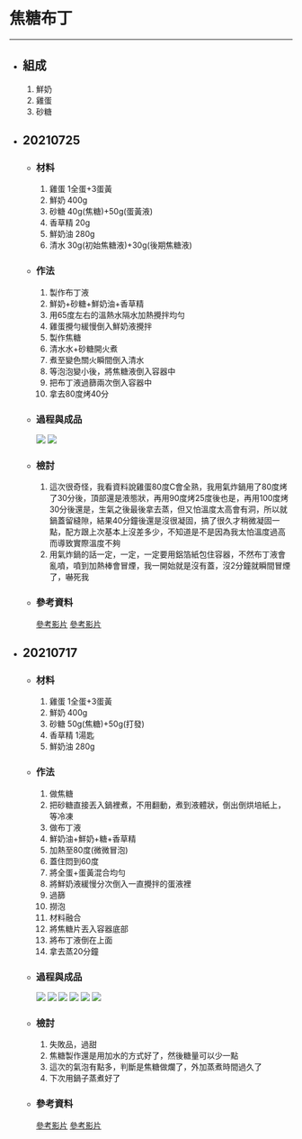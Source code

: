 # 焦糖布丁
---
+ ## 組成
  1. 鮮奶
  2. 雞蛋
  3. 砂糖

+ ## 20210725
  + ### 材料
    1. 雞蛋   1全蛋+3蛋黃
    2. 鮮奶   400g
    3. 砂糖   40g(焦糖)+50g(蛋黃液)
    4. 香草精 20g
    5. 鮮奶油 280g
    6. 清水   30g(初始焦糖液)+30g(後期焦糖液)
  
  + ### 作法
    1. 製作布丁液
    2. 鮮奶+砂糖+鮮奶油+香草精
    3. 用65度左右的溫熱水隔水加熱攪拌均勻
    4. 雞蛋攪勻緩慢倒入鮮奶液攪拌
    5. 製作焦糖
    6. 清水水+砂糖開火煮
    7. 煮至變色關火瞬間倒入清水
    8. 等泡泡變小後，將焦糖液倒入容器中
    9. 把布丁液過篩兩次倒入容器中
    10. 拿去80度烤40分
  
  + ### 過程與成品
    ![](../../Image/20210725_1.jpg)
    ![](../../Image/20210725_2.jpg)
  
  + ### 檢討
    1. 這次很奇怪，我看資料說雞蛋80度C會全熟，我用氣炸鍋用了80度烤了30分後，頂部還是液態狀，再用90度烤25度後也是，再用100度烤30分後還是，生氣之後最後拿去蒸，但又怕溫度太高會有洞，所以就鍋蓋留縫隙，結果40分鐘後還是沒很凝固，搞了很久才稍微凝固一點，配方跟上次基本上沒差多少，不知道是不是因為我太怕溫度過高而導致實際溫度不夠
    2. 用氣炸鍋的話一定，一定，一定要用鋁箔紙包住容器，不然布丁液會亂噴，噴到加熱棒會冒煙，我一開始就是沒有蓋，沒2分鐘就瞬間冒煙了，嚇死我
  
  + ### 參考資料
    [參考影片](https://youtu.be/hBYQqVavND4)
    [參考影片](https://youtu.be/G6HJXL_xK80)


+ ## 20210717
  + ### 材料
    1. 雞蛋     1全蛋+3蛋黃
    2. 鮮奶     400g
    3. 砂糖     50g(焦糖)+50g(打發)
    4. 香草精   1湯匙
    5. 鮮奶油   280g
  
  + ### 作法
    1. 做焦糖
    2. 把砂糖直接丟入鍋裡煮，不用翻動，煮到液體狀，倒出倒烘培紙上，等冷凍
    3. 做布丁液
    4. 鮮奶油+鮮奶+糖+香草精
    5. 加熱至80度(微微冒泡)
    6. 蓋住悶到60度
    7. 將全蛋+蛋黃混合均勻
    8. 將鮮奶液緩慢分次倒入一直攪拌的蛋液裡
    9. 過篩
    10. 撈泡
    11. 材料融合
    12. 將焦糖片丟入容器底部
    13. 將布丁液倒在上面
    14. 拿去蒸20分鐘
  
  + ### 過程與成品
    ![](../../Image/20210717_11.jpg)
    ![](../../Image/20210717_12.jpg)
    ![](../../Image/20210717_13.jpg)
    ![](../../Image/20210717_14.jpg)
    ![](../../Image/20210717_15.jpg)
    ![](../../Image/20210717_16.jpg)
  
  + ### 檢討
    1. 失敗品，過甜
    2. 焦糖製作還是用加水的方式好了，然後糖量可以少一點
    3. 這次的氣泡有點多，判斷是焦糖做爛了，外加蒸煮時間過久了
    4. 下次用鍋子蒸煮好了
  
  + ### 參考資料
    [參考影片](https://youtu.be/hBYQqVavND4)
    [參考影片](https://youtu.be/G6HJXL_xK80)
